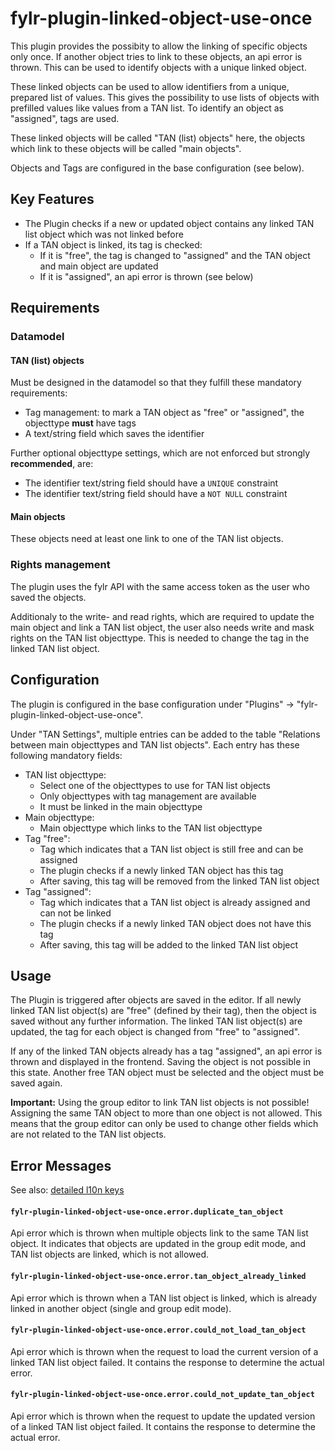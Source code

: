 # fylr-plugin-linked-object-use-once

This plugin provides the possibity to allow the linking of specific objects only once. If another object tries to link to these objects, an api error is thrown. This can be used to identify objects with a unique linked object.

These linked objects can be used to allow identifiers from a unique, prepared list of values. This gives the possibility to use lists of objects with prefilled values like values from a TAN list. To identify an object as "assigned", tags are used.

These linked objects will be called "TAN (list) objects" here, the objects which link to these objects will be called "main objects".

Objects and Tags are configured in the base configuration (see below).


## Key Features

* The Plugin checks if a new or updated object contains any linked TAN list object which was not linked before
* If a TAN object is linked, its tag is checked:
    * If it is "free", the tag is changed to "assigned" and the TAN object and main object are updated
    * If it is "assigned", an api error is thrown (see below)


## Requirements


### Datamodel


#### TAN (list) objects

Must be designed in the datamodel so that they fulfill these mandatory requirements:

* Tag management: to mark a TAN object as "free" or "assigned", the objecttype **must** have tags
* A text/string field which saves the identifier

Further optional objecttype settings, which are not enforced but strongly **recommended**, are:

* The identifier text/string field should have a `UNIQUE` constraint
* The identifier text/string field should have a `NOT NULL` constraint


#### Main objects

These objects need at least one link to one of the TAN list objects.


### Rights management

The plugin uses the fylr API with the same access token as the user who saved the objects.

Additionaly to the write- and read rights, which are required to update the main object and link a TAN list object, the user also needs write and mask rights on the TAN list objecttype. This is needed to change the tag in the linked TAN list object.


## Configuration

The plugin is configured in the base configuration under "Plugins" -> "fylr-plugin-linked-object-use-once".

Under "TAN Settings", multiple entries can be added to the table "Relations between main objecttypes and TAN list objects". Each entry has these following mandatory fields:

* TAN list objecttype:
    * Select one of the objecttypes to use for TAN list objects
    * Only objecttypes with tag management are available
    * It must be linked in the main objecttype
* Main objecttype:
    * Main objecttype which links to the TAN list objecttype
* Tag "free":
    * Tag which indicates that a TAN list object is still free and can be assigned
    * The plugin checks if a newly linked TAN object has this tag
    * After saving, this tag will be removed from the linked TAN list object
* Tag "assigned":
    * Tag which indicates that a TAN list object is already assigned and can not be linked
    * The plugin checks if a newly linked TAN object does not have this tag
    * After saving, this tag will be added to the linked TAN list object


## Usage

The Plugin is triggered after objects are saved in the editor. If all newly linked TAN list object(s) are "free" (defined by their tag), then the object is saved without any further information. The linked TAN list object(s) are updated, the tag for each object is changed from "free" to "assigned".

If any of the linked TAN objects already has a tag "assigned", an api error is thrown and displayed in the frontend. Saving the object is not possible in this state. Another free TAN object must be selected and the object must be saved again.

**Important:** Using the group editor to link TAN list objects is not possible! Assigning the same TAN object to more than one object is not allowed. This means that the group editor can only be used to change other fields which are not related to the TAN list objects.


## Error Messages

See also: [detailed l10n keys](l10n/README.md)

#### `fylr-plugin-linked-object-use-once.error.duplicate_tan_object`

Api error which is thrown when multiple objects link to the same TAN list object. It indicates that objects are updated in the group edit mode, and TAN list objects are linked, which is not allowed.

#### `fylr-plugin-linked-object-use-once.error.tan_object_already_linked`

Api error which is thrown when a TAN list object is linked, which is already linked in another object (single and group edit mode).

#### `fylr-plugin-linked-object-use-once.error.could_not_load_tan_object`

Api error which is thrown when the request to load the current version of a linked TAN list object failed. It contains the response to determine the actual error.

#### `fylr-plugin-linked-object-use-once.error.could_not_update_tan_object`

Api error which is thrown when the request to update the updated version of a linked TAN list object failed. It contains the response to determine the actual error.


